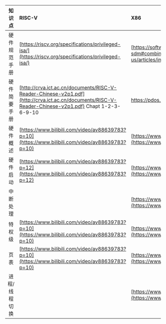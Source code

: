 

| 知识点   | RISC-V   | X86   | 
|:----:|:----|:----|
| 硬件规范手册 | [https://riscv.org/specifications/privileged-isa/](https://riscv.org/specifications/privileged-isa/)   | [https://software.intel.com/en-us/articles/intel-sdm#combined](https://software.intel.com/en-us/articles/intel-sdm#combined)   | 
| 硬件简要手册   | [http://crva.ict.ac.cn/documents/RISC-V-Reader-Chinese-v2p1.pdf](http://crva.ict.ac.cn/documents/RISC-V-Reader-Chinese-v2p1.pdf)  Chapt 1-2-3-6-9-10 |  https://pdos.csail.mit.edu/6.828/2016/readings/i386/toc.htm  | 
| 硬件概述   | [https://www.bilibili.com/video/av88639783?p=10](https://www.bilibili.com/video/av88639783?p=10)   | [https://www.bilibili.com/video/av28416094?p=12](https://www.bilibili.com/video/av28416094?p=12)   | 
| 硬件启动   | [https://www.bilibili.com/video/av88639783?p=12](https://www.bilibili.com/video/av88639783?p=12)   | [https://www.bilibili.com/video/av28416094?p=15](https://www.bilibili.com/video/av28416094?p=15)   | 
| 中断处理   |    | [https://www.bilibili.com/video/av28416094?p=24](https://www.bilibili.com/video/av28416094?p=24)   | 
| 特权级   | [https://www.bilibili.com/video/av88639783?p=10](https://www.bilibili.com/video/av88639783?p=10)   | [https://www.bilibili.com/video/av28416094?p=42](https://www.bilibili.com/video/av28416094?p=42)   | 
| 页表   | [https://www.bilibili.com/video/av88639783?p=10](https://www.bilibili.com/video/av88639783?p=10)   | [https://www.bilibili.com/video/av28416094?p=45](https://www.bilibili.com/video/av28416094?p=45)   | 
| 进程/线程切换   |    | [https://www.bilibili.com/video/av28416094?p=80](https://www.bilibili.com/video/av28416094?p=80)   | 

